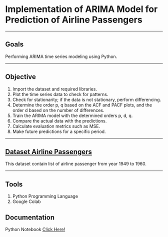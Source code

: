 # **Implementation of ARIMA Model for Prediction of Airline Passengers**

---

## Goals
Performing ARIMA time series modeling using Python.

---

## Objective
1. Import the dataset and required libraries.
2. Plot the time series data to check for patterns.
3. Check for stationarity; if the data is not stationary, perform differencing.
4. Determine the order p, q based on the ACF and PACF plots, and the order d based on the number of differences.
5. Train the ARIMA model with the determined orders p, d, q.
6. Compare the actual data with the predictions.
7. Calculate evaluation metrics such as MSE.
8. Make future predictions for a specific period.

---

## [Dataset Airline Passengers](https://www.kaggle.com/datasets/ashfakyeafi/air-passenger-data-for-time-series-analysis)
This dataset contain list of airline passenger from year 1949 to 1960.

---

## Tools
1. Python Programming Language
2. Google Colab

## Documentation
Python Notebook [Click Here!](https://github.com/Yogaaprila/Implementation-of-ARIMA-Model-for-Prediction-of-Airline-Passengers/blob/main/ARIMA-MODEL.ipynb)
